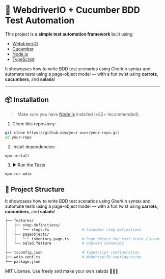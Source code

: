 # 🥗 WebdriverIO + Cucumber BDD Test Automation

This project is a **simple test automation framework** built using:

- [WebdriverIO](https://webdriver.io/)
- [Cucumber](https://cucumber.io/)
- [Node.js](https://nodejs.org/)
- [TypeScript](https://www.typescriptlang.org/)

It showcases how to write BDD test scenarios using Gherkin syntax and automate tests using a page-object model — with a fun twist using **carrots**, **cucumbers**, and **salads**!

---

## 📦 Installation

> Make sure you have [Node.js](https://nodejs.org/) installed (v22+ recommended).

1. Clone this repository:

```bash
git clone https://github.com/your-user/your-repo.git
cd your-repo
```
2. Install dependencies:
```bash
npm install
```

3. ▶️ Run the Tests
```bash
npm run wdio
```
## 📁 Project Structure

It showcases how to write BDD test scenarios using Gherkin syntax and automate tests using a page-object model — with a fun twist using **carrots**, **cucumbers**, and **salads**!
```bash
├── features/
│   ├── step-definitions/
│   │   └── steps.ts               # Cucumber step definitions
│   ├── pageobjects/
│   │   └── inventory.page.ts      # Page object for test state (inventory logic)
│   └── salad.feature              # Gherkin scenarios
│
├── tsconfig.json                  # TypeScript configuration
├── wdio.conf.ts                   # WebdriverIO configuration
└── package.json
```

MIT License. Use freely and make your own salads 🍅🥕🥒